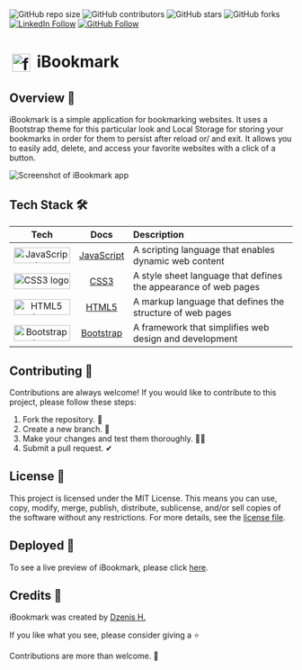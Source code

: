 ##

![GitHub repo size](https://img.shields.io/github/repo-size/dzenis-h/iBookmark)
![GitHub contributors](https://img.shields.io/github/contributors/dzenis-h/iBookmark)
![GitHub stars](https://img.shields.io/github/stars/dzenis-h/iBookmark?style=social)
![GitHub forks](https://img.shields.io/github/forks/dzenis-h/iBookmark?style=social)
[![LinkedIn Follow](https://img.shields.io/badge/-Follow-blue?style=social&logo=linkedin&link=https://www.linkedin.com/in/dzenis-h/)](https://www.linkedin.com/in/dzenis-h/)
[![GitHub Follow](https://img.shields.io/badge/-Follow-black?style=social&logo=github&link=https://github.com/dzenis-h)](https://github.com/dzenis-h)

##
# <img src="https://raw.githubusercontent.com/dzenis-h/iBookmark/master/public/favicon.ico" alt="favicon" width="32" height="32" style="padding: 5px; vertical-align: middle;"> iBookmark

## Overview 👀
iBookmark is a simple application for bookmarking websites. It uses a Bootstrap theme for this particular look and Local Storage for storing your bookmarks in order for them to persist after reload or/ and exit. It allows you to easily add, delete, and access your favorite websites with a click of a button.

![Screenshot of iBookmark app](https://drive.google.com/uc?export=view&id=1wd4tke-M-fRzz7luKi1EwGF0Qe5Xff5e)

## Tech Stack 🛠️

| Tech | Docs | Description |
| :---: | :---: | :--- |
| <img src="https://img.shields.io/badge/-JavaScript-F7DF1E?logo=javascript&logoColor=black&style=for-the-badge" alt="JavaScript logo" width="100" height="28"> | [JavaScript](https://developer.mozilla.org/en-US/docs/Web/JavaScript) | A scripting language that enables dynamic web content |
| <img src="https://img.shields.io/badge/-CSS3-1572B6?logo=css3&logoColor=white&style=for-the-badge" alt="CSS3 logo" width="100" height="28"> | [CSS3](https://developer.mozilla.org/en-US/docs/Web/CSS) | A style sheet language that defines the appearance of web pages |
| <img src="https://img.shields.io/badge/-HTML5-E34F26?logo=html5&logoColor=white&style=for-the-badge" alt="HTML5 logo" width="100" height="28"> | [HTML5](https://developer.mozilla.org/en-US/docs/Web/HTML) | A markup language that defines the structure of web pages |
| <img src="https://img.shields.io/badge/-Bootstrap-7952B3?logo=bootstrap&logoColor=white&style=for-the-badge" alt="Bootstrap logo" width="100" height="28"> | [Bootstrap](https://getbootstrap.com/docs/5.0/getting-started/introduction/) | A framework that simplifies web design and development |

## Contributing 🙌
Contributions are always welcome! If you would like to contribute to this project, please follow these steps:
1. Fork the repository. 🍴
2. Create a new branch. 🌵
3. Make your changes and test them thoroughly. 👨‍💻
4. Submit a pull request. ✔

## License 📑
This project is licensed under the MIT License. This means you can use, copy, modify, merge, publish, distribute, sublicense, and/or sell copies of the software without any restrictions. For more details, see the [license file](https://docs.google.com/document/d/11WK7tVoTFRMcWCuGZQCRWxEsDUEJ_6ArtfV-NjWcBCU/edit?usp=sharing).

## Deployed 🚀
To see a live preview of iBookmark, please click [here](https://ibookmark-app.web.app).

## Credits 🙏
iBookmark was created by [Dzenis H.](https://www.dzenis.tech)

If you like what you see, please consider giving a ⭐️ 

Contributions are more than welcome. 🫡
